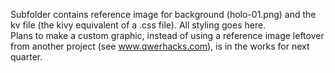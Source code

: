 Subfolder contains reference image for background (holo-01.png) and the kv file (the kivy equivalent of a .css file). All styling goes here. \
Plans to make a custom graphic, instead of using a reference image leftover from another project (see www.qwerhacks.com), is in the works for next quarter.
